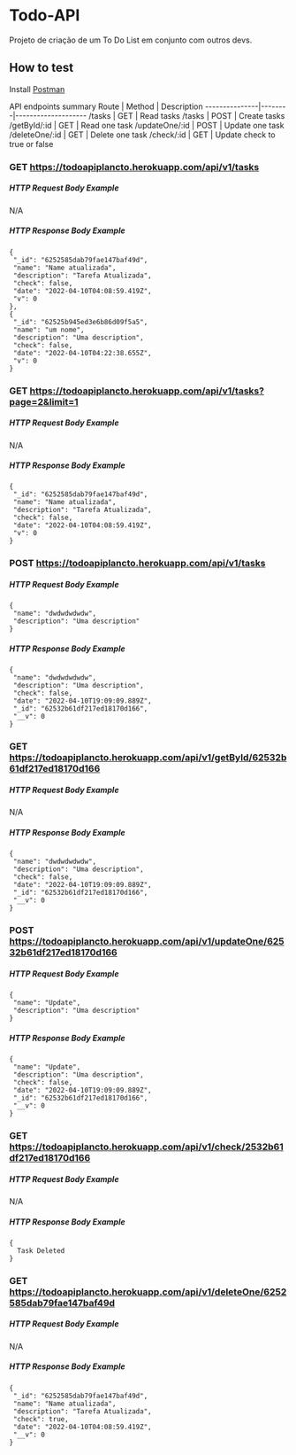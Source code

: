 # Todo-API
 Projeto de criação de um To Do List em conjunto com outros devs.


## How to test
Install [Postman](https://www.getpostman.com/)

API endpoints summary
Route          | Method | Description
---------------|--------|--------------------
/tasks         | GET    | Read tasks
/tasks         | POST   | Create tasks
/getById/:id   | GET    | Read one task
/updateOne/:id | POST   | Update one task
/deleteOne/:id | GET    | Delete one task
/check/:id     | GET    | Update check to true or false


### GET https://todoapiplancto.herokuapp.com/api/v1/tasks

##### HTTP Request Body Example
N/A

##### HTTP Response Body Example

    {
     "_id": "6252585dab79fae147baf49d",
     "name": "Name atualizada",
     "description": "Tarefa Atualizada",
     "check": false,
     "date": "2022-04-10T04:08:59.419Z",
     "v": 0
    },
    {
     "_id": "62525b945ed3e6b86d09f5a5",
     "name": "um nome",
     "description": "Uma description",
     "check": false,
     "date": "2022-04-10T04:22:38.655Z",
     "v": 0
    }
    
### GET https://todoapiplancto.herokuapp.com/api/v1/tasks?page=2&limit=1

##### HTTP Request Body Example
N/A

##### HTTP Response Body Example

    {
     "_id": "6252585dab79fae147baf49d",
     "name": "Name atualizada",
     "description": "Tarefa Atualizada",
     "check": false,
     "date": "2022-04-10T04:08:59.419Z",
     "v": 0
    }
    
    

### POST https://todoapiplancto.herokuapp.com/api/v1/tasks

##### HTTP Request Body Example
    
    {
     "name": "dwdwdwdwdw",
     "description": "Uma description"
    }
    

##### HTTP Response Body Example

    {
     "name": "dwdwdwdwdw",
     "description": "Uma description",
     "check": false,
     "date": "2022-04-10T19:09:09.889Z",
     "_id": "62532b61df217ed18170d166",
     "__v": 0
    }
    
    
### GET https://todoapiplancto.herokuapp.com/api/v1/getById/62532b61df217ed18170d166 

##### HTTP Request Body Example
N/A
    
##### HTTP Response Body Example

    {
     "name": "dwdwdwdwdw",
     "description": "Uma description",
     "check": false,
     "date": "2022-04-10T19:09:09.889Z",
     "_id": "62532b61df217ed18170d166",
     "__v": 0
    }
    
    
### POST https://todoapiplancto.herokuapp.com/api/v1/updateOne/62532b61df217ed18170d166 

##### HTTP Request Body Example
    
    {
     "name": "Update",
     "description": "Uma description"
    }
    

##### HTTP Response Body Example

    {
     "name": "Update",
     "description": "Uma description",
     "check": false,
     "date": "2022-04-10T19:09:09.889Z",
     "_id": "62532b61df217ed18170d166",
     "__v": 0
    }
    
### GET https://todoapiplancto.herokuapp.com/api/v1/check/2532b61df217ed18170d166 

##### HTTP Request Body Example
N/A
    

##### HTTP Response Body Example

    {
      Task Deleted
    }
    
### GET https://todoapiplancto.herokuapp.com/api/v1/deleteOne/6252585dab79fae147baf49d

##### HTTP Request Body Example
N/A
    

##### HTTP Response Body Example

    {
     "_id": "6252585dab79fae147baf49d",
     "name": "Name atualizada",
     "description": "Tarefa Atualizada",
     "check": true,
     "date": "2022-04-10T04:08:59.419Z",
     "__v": 0
    }
